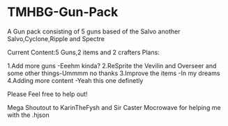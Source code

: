 # TMHBG-Gun-Pack
A Gun pack consisting of 5 guns based of the Salvo another Salvo,Cyclone,Ripple and Spectre

Current Content:5 Guns,2 items and 2 crafters
Plans:

1.Add more guns                                          -Eeehm kinda?
2.ReSprite the Vevilin and Overseer and some other things-Ummmm no thanks
3.Improve the items                                      -In my dreams
4.Adding more content                                    -Yeah this one definetly

Please Feel free to help out!

Mega Shoutout to KarinTheFysh and Sir Caster Mocrowave for helping me with the .hjson
